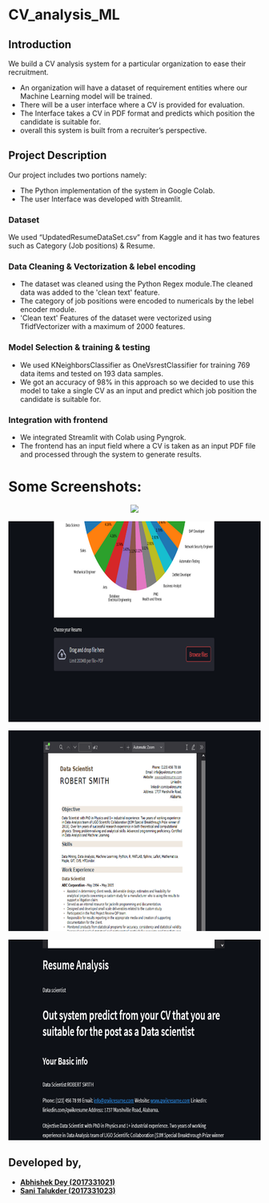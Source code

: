 # CV_analysis_ML

## Introduction
We build a CV analysis system for a particular organization to ease their recruitment.
<ul>

<li>An organization will have a dataset of requirement entities where our Machine Learning model will be trained.</li>
<li>There will be a user interface where a CV is provided  for evaluation.</li>
<li> The Interface takes a CV in PDF format and predicts which position the candidate is suitable for. </li>
<li> overall this system is built from a recruiter’s perspective.</li>

</ul>


## Project Description
Our project includes two portions namely:

<ul>

<li> The Python implementation of the system in Google Colab. </li>
<li> The user Interface was developed with Streamlit.</li>

</ul>

### Dataset
We used “UpdatedResumeDataSet.csv” from Kaggle and it has two features such as Category (Job positions) & Resume.

### Data Cleaning & Vectorization & lebel encoding


<ul>

<li> The dataset was cleaned using the Python Regex module.The cleaned data was added to the 'clean text' feature. </li>
<li> The category of job positions were encoded to numericals by the lebel encoder module.</li>
<li> 'Clean text' Features of the dataset were vectorized using TfidfVectorizer with a maximum of 2000 features. </li>
</ul>


### Model Selection & training & testing

<ul>

<li> We used  KNeighborsClassifier as OneVsrestClassifier for training 769 data items and tested on 193 data samples. </li>
<li> We got an accuracy of 98% in this approach so we decided to use this model to take a single CV as an input and predict which job position the candidate is suitable for.</li>

</ul>


### Integration with frontend

<ul>

<li>We integrated Streamlit with Colab using Pyngrok. </li>
<li> The frontend has an input field where a CV is taken as an input PDF file and processed through the system to generate results.</li>

</ul>

# Some Screenshots:

<p  align="center"  >
<img  src="Project_pictures/
Screenshot_1.png"  height = "400"/> </p>

<p  align="center"  >
<img  src="Project_pictures/Screenshot_2.png"  height = "400"/> </p>

<p  align="center"  >
<img  src="Project_pictures/Screenshot_3.png"  height = "400"/> </p>

<p  align="center"  >
<img  src="Project_pictures/Screenshot_4.png"  height = "400"/> </p>






## Developed by,
- <b>[ Abhishek Dey (2017331021)](https://github.com/ABHISHEK-DEY-64150)</b>
- <b>[Sani Talukder (2017331023)](https://github.com/sani-1023)</b>

